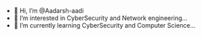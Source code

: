 - 👋 Hi, I’m @Aadarsh-aadi
- 👀 I’m interested in CyberSecurity and Network engineering...
- 🌱 I’m currently learning CyberSecurity and Computer Science...


<!---
Aadarsh-aadi/Aadarsh-aadi is a ✨ special ✨ repository because its `README.md` (this file) appears on your GitHub profile.
You can click the Preview link to take a look at your changes.
--->
